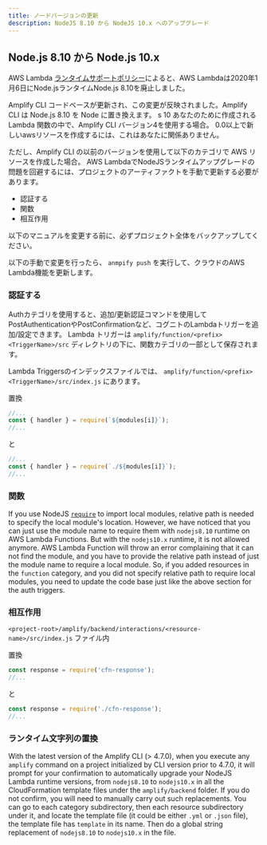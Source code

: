 ```yaml
---
title: ノードバージョンの更新
description: NodeJS 8.10 から NodeJS 10.x へのアップグレード
---
```


## Node.js 8.10 から Node.js 10.x
AWS Lambda [ランタイムサポートポリシー](https://docs.aws.amazon.com/lambda/latest/dg/runtime-support-policy.html)によると、AWS Lambdaは2020年1月6日にNode.jsランタイムNode.js 8.10を廃止しました。

Amplify CLI コードベースが更新され、この変更が反映されました。Amplify CLI は Node.js 8.10 を Node に置き換えます。 s 10 あなたのために作成されるLambda 関数の中で、Amplify CLI バージョン4を使用する場合。 0.0以上で新しいawsリソースを作成するには、これはあなたに関係ありません。

ただし、Amplify CLI の以前のバージョンを使用して以下のカテゴリで AWS リソースを作成した場合。 AWS LambdaでNodeJSランタイムアップグレードの問題を回避するには、プロジェクトのアーティファクトを手動で更新する必要があります。
- 認証する
- 関数
- 相互作用

以下のマニュアルを変更する前に、必ずプロジェクト全体をバックアップしてください。

以下の手動で変更を行ったら、 `anmpify push` を実行して、クラウドのAWS Lambda機能を更新します。

### 認証する
Authカテゴリを使用すると、追加/更新認証コマンドを使用してPostAuthenticationやPostConfirmationなど、コグニトのLambdaトリガーを追加/設定できます。 Lambda トリガーは `amplify/function/<prefix><TriggerName>/src` ディレクトリの下に、関数カテゴリの一部として保存されます。

Lambda Triggersのインデックスファイルでは、 `amplify/function/<prefix><TriggerName>/src/index.js` にあります。

置換
```js
//...
const { handler } = require(`${modules[i]}`);
//...
```
と
```js
//...
const { handler } = require(`./${modules[i]}`);
//...
```

### 関数
If you use NodeJS [`require`](https://nodejs.org/dist/latest-v12.x/docs/api/modules.html#modules_require_id) to import local modules, relative path is needed to specify the local module's location. However, we have noticed that you can just use the module name to require them with `nodejs8.10` runtime on AWS Lambda Functions. But with the `nodejs10.x` runtime, it is not allowed anymore. AWS Lambda Function will throw an error complaining that it can not find the module, and you have to provide the relative path instead of just the module name to require a local module. So, if you added resources in the `function` category, and you did not specify relative path to require local modules, you need to update the code base just like the above section for the auth triggers.

### 相互作用
`<project-root>/amplify/backend/interactions/<resource-name>/src/index.js` ファイル内

置換
```js
const response = require('cfn-response');
//...
```
と
```js
const response = require('./cfn-response');
//...
```

### ランタイム文字列の置換
With the latest version of the Amplify CLI (> 4.7.0), when you execute any `amplify` command on a project initialized by CLI version prior to 4.7.0, it will prompt for your confirmation to automatically upgrade your NodeJS Lambda runtime versions, from `nodejs8.10` to `nodejs10.x` in all the CloudFormation template files under the `amplify/backend` folder. If you do not confirm, you will need to manually carry out such replacements. You can go to each category subdirectory, then each resource subdirectory under it, and locate the template file (it could be either `.yml` or `.json` file), the template file has `template` in its name. Then do a global string replacement of `nodejs8.10` to `nodejs10.x` in the file.
